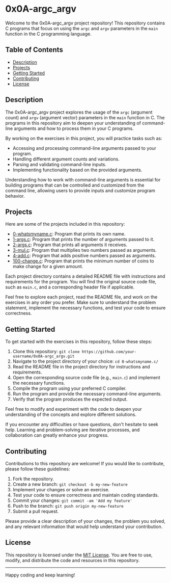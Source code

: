 # 0x0A-argc_argv

Welcome to the 0x0A-argc_argv project repository! This repository contains C programs that focus on using the `argc` and `argv` parameters in the `main` function in the C programming language.

## Table of Contents

- [Description](#description)
- [Projects](#projects)
- [Getting Started](#getting-started)
- [Contributing](#contributing)
- [License](#license)

## Description

The 0x0A-argc_argv project explores the usage of the `argc` (argument count) and `argv` (argument vector) parameters in the `main` function in C. The programs in this repository aim to deepen your understanding of command-line arguments and how to process them in your C programs.

By working on the exercises in this project, you will practice tasks such as:

- Accessing and processing command-line arguments passed to your program.
- Handling different argument counts and variations.
- Parsing and validating command-line inputs.
- Implementing functionality based on the provided arguments.

Understanding how to work with command-line arguments is essential for building programs that can be controlled and customized from the command line, allowing users to provide inputs and customize program behavior.

## Projects

Here are some of the projects included in this repository:

- [0-whatsmyname.c](./0-whatsmyname.c/): Program that prints its own name.
- [1-args.c](./1-args.c/): Program that prints the number of arguments passed to it.
- [2-args.c](./2-args.c/): Program that prints all arguments it receives.
- [3-mul.c](./3-mul.c/): Program that multiplies two numbers passed as arguments.
- [4-add.c](./4-add.c): Program that adds positive numbers passed as arguments.
- [100-change.c](./100-change.c/): Program that prints the minimum number of coins to make change for a given amount.

Each project directory contains a detailed README file with instructions and requirements for the program. You will find the original source code file, such as `main.c`, and a corresponding header file if applicable.

Feel free to explore each project, read the README file, and work on the exercises in any order you prefer. Make sure to understand the problem statement, implement the necessary functions, and test your code to ensure correctness.

## Getting Started

To get started with the exercises in this repository, follow these steps:

1. Clone this repository: `git clone https://github.com/your-username/0x0A-argc_argv.git`
2. Navigate to the project directory of your choice: `cd 0-whatsmyname.c/`
3. Read the README file in the project directory for instructions and requirements.
4. Open the corresponding source code file (e.g., `main.c`) and implement the necessary functions.
5. Compile the program using your preferred C compiler.
6. Run the program and provide the necessary command-line arguments.
7. Verify that the program produces the expected output.

Feel free to modify and experiment with the code to deepen your understanding of the concepts and explore different solutions.

If you encounter any difficulties or have questions, don't hesitate to seek help. Learning and problem-solving are iterative processes, and collaboration can greatly enhance your progress.

## Contributing

Contributions to this repository are welcome! If you would like to contribute, please follow these guidelines:

1. Fork the repository.
2. Create a new branch: `git checkout -b my-new-feature`
3. Implement your changes or solve an exercise.
4. Test your code to ensure correctness and maintain coding standards.
5. Commit your changes: `git commit -am 'Add my feature'`
6. Push to the branch: `git push origin my-new-feature`
7. Submit a pull request.

Please provide a clear description of your changes, the problem you solved, and any relevant information that would help understand your contribution.

## License

This repository is licensed under the [MIT License](LICENSE). You are free to use, modify, and distribute the code and resources in this repository.

---

Happy coding and keep learning!

